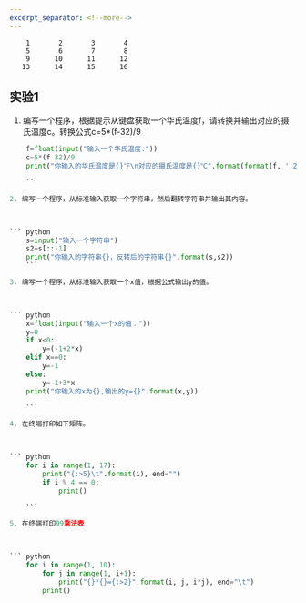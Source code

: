 ```yaml
---
excerpt_separator: <!--more-->
---
```


```
    1       2       3       4
    5       6       7       8
    9      10      11      12
   13      14      15      16
```

<!--more-->

## 实验1

1. 编写一个程序，根据提示从键盘获取一个华氏温度f，请转换并输出对应的摄氏温度c。转换公式c=5*(f-32)/9

    

``` python
    f=float(input("输入一个华氏温度:"))
    c=5*(f-32)/9
    print("你输入的华氏温度是{}℉\n对应的摄氏温度是{}℃".format(format(f, '.2f'),format(c, '.2f')))

    ```

2. 编写一个程序，从标准输入获取一个字符串，然后翻转字符串并输出其内容。

    

``` python
    s=input("输入一个字符串")
    s2=s[::-1]
    print("你输入的字符串{}，反转后的字符串{}".format(s,s2))
    ```

3. 编写一个程序，从标准输入获取一个x值，根据公式输出y的值。

    

``` python
    x=float(input("输入一个x的值："))
    y=0
    if x<0:
        y=(-1+2*x)
    elif x==0:
        y=-1
    else:
        y=-1+3*x
    print("你输入的x为{},输出的y={}".format(x,y))

    ```

4. 在终端打印如下矩阵。

    

``` python
    for i in range(1, 17):
        print("{:>5}\t".format(i), end="")
        if i % 4 == 0:
            print()

    ```

5. 在终端打印99乘法表

    

``` python
    for i in range(1, 10):
        for j in range(1, i+1):
            print("{}*{}={:>2}".format(i, j, i*j), end="\t")
        print()
```

 
